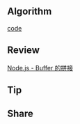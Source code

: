 ## Algorithm

[code](/images/temp/haha-2023-11-26.png)

## Review

[Node.js - Buffer 的拼接](https://weread.qq.com/web/reader/d1b32290718ff65fd1befcckd8232f00235d82c8d161fb2)

## Tip

## Share
